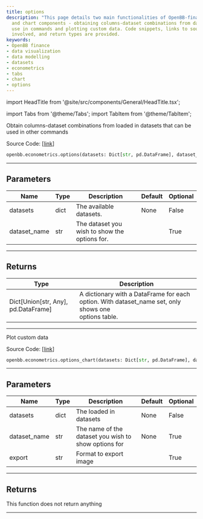 ```yaml
---
title: options
description: "This page details two main functionalities of OpenBB-finance's model"
  and chart components - obtaining columns-dataset combinations from datasets for
  use in commands and plotting custom data. Code snippets, links to source code, parameters
  involved, and return types are provided.
keywords:
- OpenBB finance
- data visualization
- data modelling
- datasets
- econometrics
- tabs
- chart
- options
---
```


import HeadTitle from '@site/src/components/General/HeadTitle.tsx';

<HeadTitle title="econometrics.options - Reference | OpenBB SDK Docs" />

import Tabs from '@theme/Tabs';
import TabItem from '@theme/TabItem';

<Tabs>
<TabItem value="model" label="Model" default>

Obtain columns-dataset combinations from loaded in datasets that can be used in other commands

Source Code: [[link](https://github.com/OpenBB-finance/OpenBBTerminal/tree/main/openbb_terminal/econometrics/econometrics_model.py#L23)]

```python
openbb.econometrics.options(datasets: Dict[str, pd.DataFrame], dataset_name: str = "")
```

---

## Parameters

| Name | Type | Description | Default | Optional |
| ---- | ---- | ----------- | ------- | -------- |
| datasets | dict | The available datasets. | None | False |
| dataset_name | str | The dataset you wish to show the options for. |  | True |


---

## Returns

| Type | Description |
| ---- | ----------- |
| Dict[Union[str, Any], pd.DataFrame] | A dictionary with a DataFrame for each option. With dataset_name set, only shows one<br/>options table. |
---

</TabItem>
<TabItem value="view" label="Chart">

Plot custom data

Source Code: [[link](https://github.com/OpenBB-finance/OpenBBTerminal/tree/main/openbb_terminal/econometrics/econometrics_view.py#L27)]

```python
openbb.econometrics.options_chart(datasets: Dict[str, pd.DataFrame], dataset_name: str = None, export: str = "")
```

---

## Parameters

| Name | Type | Description | Default | Optional |
| ---- | ---- | ----------- | ------- | -------- |
| datasets | dict | The loaded in datasets | None | False |
| dataset_name | str | The name of the dataset you wish to show options for | None | True |
| export | str | Format to export image |  | True |


---

## Returns

This function does not return anything

---

</TabItem>
</Tabs>
